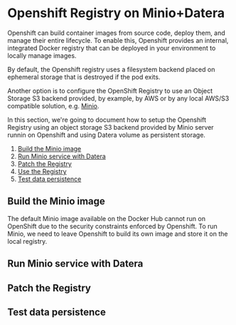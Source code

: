 # Openshift Registry on Minio+Datera
Openshift can build container images from source code, deploy them, and manage their entire lifecycle. To enable this, Openshift provides an internal, integrated Docker registry that can be deployed in your environment to locally manage images.

By default, the Openshift registry uses a filesystem backend placed on ephemeral storage that is destroyed if the pod exits.

Another option is to configure the OpenShift Registry to use an Object Storage S3 backend provided, by example, by AWS or by any local AWS/S3 compatible solution, e.g. [Minio](https://minio.io). 

In this section, we're going to document how to setup the Openshift Registry using an object storage S3 backend provided by Minio server runnin on Openshift and using Datera volume as persistent storage.

1. [Build the Minio image](#build-the-minio-image)
2. [Run Minio service with Datera](#run-minio-service-with-datera)
3. [Patch the Registry](#patch-the-registry)
4. [Use the Registry](#use-the-registry)
5. [Test data persistence](#test-data-persistence)

## Build the Minio image
The default Minio image available on the Docker Hub cannot run on OpenShift due to the security constraints enforced by Openshift. To run Minio, we need to leave Openshift to build its own image and store it on the local registry.

## Run Minio service with Datera

## Patch the Registry

## Test data persistence
